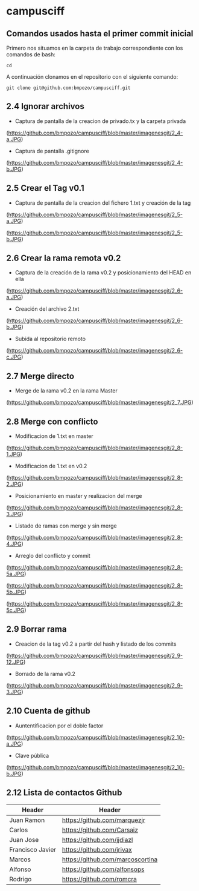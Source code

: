 # campusciff
## Comandos usados hasta el primer commit inicial
Primero nos situamos en la carpeta de trabajo correspondiente con los comandos de bash:

```cd```

A continuación clonamos en el repositorio con el siguiente comando:

```git clone git@github.com:bmpozo/campusciff.git ```

## 2.4 Ignorar archivos

- Captura de pantalla de la creacion de privado.tx y la carpeta privada

(https://github.com/bmpozo/campusciff/blob/master/imagenesgit/2_4-a.JPG)

- Captura de pantalla .gitignore

(https://github.com/bmpozo/campusciff/blob/master/imagenesgit/2_4-b.JPG)

## 2.5 Crear el Tag v0.1

- Captura de pantalla de la creacion del fichero 1.txt y creación de la tag

(https://github.com/bmpozo/campusciff/blob/master/imagenesgit/2_5-a.JPG)

(https://github.com/bmpozo/campusciff/blob/master/imagenesgit/2_5-b.JPG)

## 2.6 Crear la rama remota v0.2

- Captura de la creación de la rama v0.2 y posicionamiento del HEAD en ella

(https://github.com/bmpozo/campusciff/blob/master/imagenesgit/2_6-a.JPG)

- Creación del archivo 2.txt

(https://github.com/bmpozo/campusciff/blob/master/imagenesgit/2_6-b.JPG)

- Subida al repositorio remoto

(https://github.com/bmpozo/campusciff/blob/master/imagenesgit/2_6-c.JPG)

## 2.7 Merge directo

- Merge de la rama v0.2 en la rama Master

(https://github.com/bmpozo/campusciff/blob/master/imagenesgit/2_7.JPG)

## 2.8 Merge con conflicto

- Modificacion de 1.txt en master

(https://github.com/bmpozo/campusciff/blob/master/imagenesgit/2_8-1.JPG)

- Modificacion de 1.txt en v0.2

(https://github.com/bmpozo/campusciff/blob/master/imagenesgit/2_8-2.JPG)

- Posicionamiento en master y realizacion del merge

(https://github.com/bmpozo/campusciff/blob/master/imagenesgit/2_8-3.JPG)

- Listado de ramas con merge y sin merge

(https://github.com/bmpozo/campusciff/blob/master/imagenesgit/2_8-4.JPG)

- Arreglo del conflicto y commit

(https://github.com/bmpozo/campusciff/blob/master/imagenesgit/2_8-5a.JPG)

(https://github.com/bmpozo/campusciff/blob/master/imagenesgit/2_8-5b.JPG)

(https://github.com/bmpozo/campusciff/blob/master/imagenesgit/2_8-5c.JPG)

## 2.9 Borrar rama

- Creacion de la tag v0.2 a partir del hash y listado de los commits 

(https://github.com/bmpozo/campusciff/blob/master/imagenesgit/2_9-12.JPG)

- Borrado de la rama v0.2

(https://github.com/bmpozo/campusciff/blob/master/imagenesgit/2_9-3.JPG)

## 2.10 Cuenta de github

- Auntentificacion por el doble factor

(https://github.com/bmpozo/campusciff/blob/master/imagenesgit/2_10-a.JPG)

- Clave pública

(https://github.com/bmpozo/campusciff/blob/master/imagenesgit/2_10-b.JPG)

## 2.12 Lista de contactos Github

|Header|Header|
|------|------|
|Juan Ramon|https://github.com/marquezjr|
|Carlos|https://github.com/Carsaiz|
|Juan Jose|https://github.com/jjdiazl|
|Francisco Javier|https://github.com/jrivax|
|Marcos|https://github.com/marcoscortina|
|Alfonso|https://github.com/alfonsops|
|Rodrigo|https://github.com/romcra|


